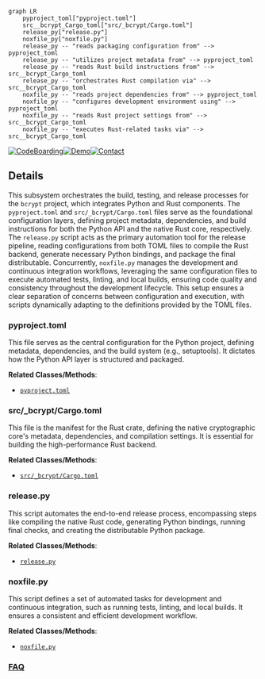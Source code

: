 ```mermaid
graph LR
    pyproject_toml["pyproject.toml"]
    src__bcrypt_Cargo_toml["src/_bcrypt/Cargo.toml"]
    release_py["release.py"]
    noxfile_py["noxfile.py"]
    release_py -- "reads packaging configuration from" --> pyproject_toml
    release_py -- "utilizes project metadata from" --> pyproject_toml
    release_py -- "reads Rust build instructions from" --> src__bcrypt_Cargo_toml
    release_py -- "orchestrates Rust compilation via" --> src__bcrypt_Cargo_toml
    noxfile_py -- "reads project dependencies from" --> pyproject_toml
    noxfile_py -- "configures development environment using" --> pyproject_toml
    noxfile_py -- "reads Rust project settings from" --> src__bcrypt_Cargo_toml
    noxfile_py -- "executes Rust-related tasks via" --> src__bcrypt_Cargo_toml
```

[![CodeBoarding](https://img.shields.io/badge/Generated%20by-CodeBoarding-9cf?style=flat-square)](https://github.com/CodeBoarding/CodeBoarding)[![Demo](https://img.shields.io/badge/Try%20our-Demo-blue?style=flat-square)](https://www.codeboarding.org/demo)[![Contact](https://img.shields.io/badge/Contact%20us%20-%20contact@codeboarding.org-lightgrey?style=flat-square)](mailto:contact@codeboarding.org)

## Details

This subsystem orchestrates the build, testing, and release processes for the `bcrypt` project, which integrates Python and Rust components. The `pyproject.toml` and `src/_bcrypt/Cargo.toml` files serve as the foundational configuration layers, defining project metadata, dependencies, and build instructions for both the Python API and the native Rust core, respectively. The `release.py` script acts as the primary automation tool for the release pipeline, reading configurations from both TOML files to compile the Rust backend, generate necessary Python bindings, and package the final distributable. Concurrently, `noxfile.py` manages the development and continuous integration workflows, leveraging the same configuration files to execute automated tests, linting, and local builds, ensuring code quality and consistency throughout the development lifecycle. This setup ensures a clear separation of concerns between configuration and execution, with scripts dynamically adapting to the definitions provided by the TOML files.

### pyproject.toml
This file serves as the central configuration for the Python project, defining metadata, dependencies, and the build system (e.g., setuptools). It dictates how the Python API layer is structured and packaged.


**Related Classes/Methods**:

- <a href="https://github.com/pyca/bcrypt/blob/main/pyproject.toml" target="_blank" rel="noopener noreferrer">`pyproject.toml`</a>


### src/_bcrypt/Cargo.toml
This file is the manifest for the Rust crate, defining the native cryptographic core's metadata, dependencies, and compilation settings. It is essential for building the high-performance Rust backend.


**Related Classes/Methods**:

- <a href="https://github.com/pyca/bcrypt/blob/main/src/_bcrypt/Cargo.toml" target="_blank" rel="noopener noreferrer">`src/_bcrypt/Cargo.toml`</a>


### release.py
This script automates the end-to-end release process, encompassing steps like compiling the native Rust code, generating Python bindings, running final checks, and creating the distributable Python package.


**Related Classes/Methods**:

- <a href="https://github.com/pyca/bcrypt/blob/main/release.py" target="_blank" rel="noopener noreferrer">`release.py`</a>


### noxfile.py
This script defines a set of automated tasks for development and continuous integration, such as running tests, linting, and local builds. It ensures a consistent and efficient development workflow.


**Related Classes/Methods**:

- <a href="https://github.com/pyca/bcrypt/blob/main/noxfile.py" target="_blank" rel="noopener noreferrer">`noxfile.py`</a>




### [FAQ](https://github.com/CodeBoarding/GeneratedOnBoardings/tree/main?tab=readme-ov-file#faq)